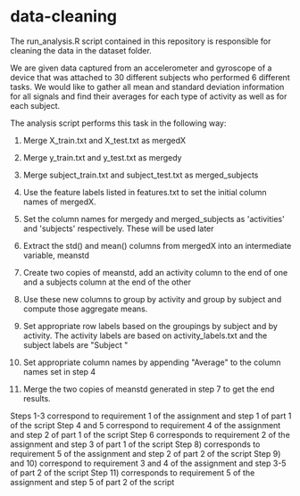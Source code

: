 data-cleaning
=============

The run_analysis.R script contained in this repository is responsible for cleaning the data in the dataset folder.

We are given data captured from an accelerometer and gyroscope of a device that was attached to 30 different subjects who performed 6 different tasks.
We would like to gather all mean and standard deviation information for all signals and find their averages for each type of activity as well as for each subject.

The analysis script performs this task in the following way:
1) Merge X_train.txt and X_test.txt as mergedX
2) Merge y_train.txt and y_test.txt as mergedy
3) Merge subject_train.txt and subject_test.txt as merged_subjects

4) Use the feature labels listed in features.txt to set the initial column names of mergedX.
5) Set the column names for mergedy and merged_subjects as 'activities' and 'subjects' respectively. These will be used later

6) Extract the std() and mean() columns from mergedX into an intermediate variable, meanstd

7) Create two copies of meanstd, add an activity column to the end of one and a subjects column at the end of the other

8) Use these new columns to group by activity and group by subject and compute those aggregate means.

9) Set appropriate row labels based on the groupings by subject and by activity. The activity labels are based on activity_labels.txt and the subject labels are "Subject <subject ID>"

10) Set appropriate column names by appending "Average" to the column names set in step 4

11) Merge the two copies of meanstd generated in step 7 to get the end results.

Steps 1-3 correspond to requirement 1 of the assignment and step 1 of part 1 of the script
Step 4 and 5 correspond to requirement 4 of the assignment and step 2 of part 1 of the script
Step 6 corresponds to requirement 2 of the assignment and step 3 of part 1 of the script
Step 8) corresponds to requirement 5 of the assignment and step 2 of part 2 of the script
Step 9) and 10) correspond to requirement 3 and 4 of the assignment and step 3-5 of part 2 of the script
Step 11) corresponds to requirement 5 of the assignment and step 5 of part 2 of the script
